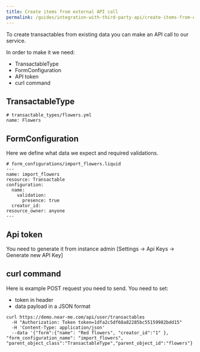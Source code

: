 ```yaml
---
title: Create items from external API call
permalink: /guides/integration-with-third-party-api/create-items-from-external-api-call/
---
```


To create transactables from existing data you can make an API call to our service.

In order to make it we need:

* TransactableType
* FormConfiguration
* API token
* curl command

## TransactableType

```
# transactable_types/flowers.yml
name: Flowers
```

## FormConfiguration

Here we define what data we expect and required validations.

```
# form_configurations/import_flowers.liquid
---
name: import_flowers
resource: Transactable
configuration:
  name:
    validation:
      presence: true
  creator_id:
resource_owner: anyone
---
```

## Api token

You need to generate it from instance admin [Settings -> Api Keys -> Generate new API Key]

## curl command

Here is example POST request you need to send. You need to set:

* token in header
* data payload in a JSON format

```
curl https://demo.near-me.com/api/user/transactables
  -H "Authorization: Token token=1dfa2c5df68a82285bc55159982bdd15"
  -H 'Content-Type: application/json'
  --data '{"form":{"name": "Red flowers", "creator_id":"1" }, "form_configuration_name": "import_flowers", "parent_object_class":"TransactableType","parent_object_id":"flowers"}'
```

